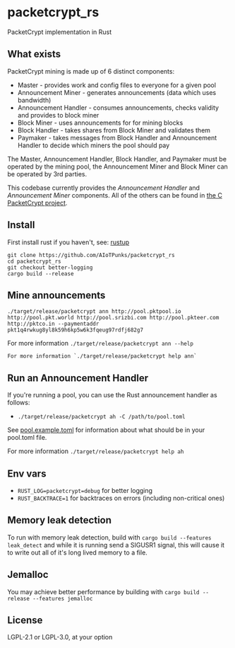 # packetcrypt_rs
PacketCrypt implementation in Rust

## What exists
PacketCrypt mining is made up of 6 distinct components:
* Master - provides work and config files to everyone for a given pool
* Announcement Miner - generates announcements (data which uses bandwidth)
* Announcement Handler - consumes announcements, checks validity and provides to block miner
* Block Miner - uses announcements for for mining blocks
* Block Handler - takes shares from Block Miner and validates them
* Paymaker - takes messages from Block Handler and Announcement Handler to
decide which miners the pool should pay

The Master, Announcement Handler, Block Handler, and Paymaker must be operated
by the mining pool, the Announcement Miner and Block Miner can be operated by 3rd
parties.

This codebase currently provides the *Announcement Handler* and *Announcement Miner* components.
All of the others can be found in
[the C PacketCrypt project](https://github.com/cjdelisle/PacketCrypt).

## Install
First install rust if you haven't, see: [rustup](https://rustup.rs/)

    git clone https://github.com/AIoTPunks/packetcrypt_rs
    cd packetcrypt_rs
    git checkout better-logging
    cargo build --release

## Mine announcements

    ./target/release/packetcrypt ann http://pool.pktpool.io http://pool.pkt.world http://pool.srizbi.com http://pool.pkteer.com http://pktco.in --paymentaddr       pkt1q4rwkug8yl8k59h6kp5w6k3fqeug97rdfj682g7

For more information 
    `./target/release/packetcrypt ann --help`
    
    For more information `./target/release/packetcrypt help ann`

## Run an Announcement Handler
If you're running a pool, you can use the Rust announcement handler as follows:
* `./target/release/packetcrypt ah -C /path/to/pool.toml`

See [pool.example.toml](https://github.com/cjdelisle/packetcrypt_rs/blob/master/pool.example.toml)
for information about what should be in your pool.toml file.

For more information `./target/release/packetcrypt help ah`

## Env vars
* `RUST_LOG=packetcrypt=debug` for better logging
* `RUST_BACKTRACE=1` for backtraces on errors (including non-critical ones)

## Memory leak detection
To run with memory leak detection, build with `cargo build --features leak_detect` and while
it is running send a SIGUSR1 signal, this will cause it to write out all of it's long lived memory
to a file.

## Jemalloc
You may achieve better performance by building with `cargo build --release --features jemalloc`

## License

LGPL-2.1 or LGPL-3.0, at your option
